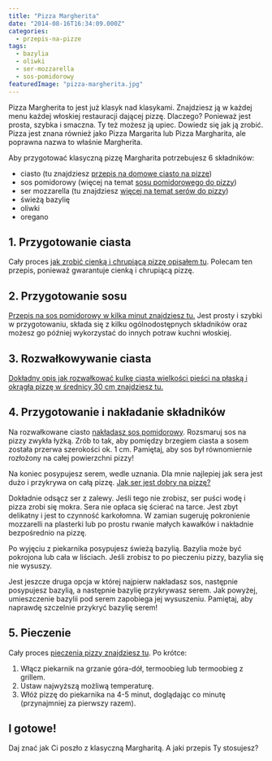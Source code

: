 ```yaml
---
title: "Pizza Margherita"
date: "2014-08-16T16:34:09.000Z"
categories: 
  - przepis-na-pizze
tags: 
  - bazylia
  - oliwki
  - ser-mozzarella
  - sos-pomidorowy
featuredImage: "pizza-margherita.jpg"
---
```


Pizza Margherita to jest już klasyk nad klasykami. Znajdziesz ją w każdej menu każdej włoskiej restauracji dającej pizzę. Dlaczego? Ponieważ jest prosta, szybka i smaczna. Ty też możesz ją upiec. Dowiedz się jak ją zrobić. Pizza jest znana również jako Pizza Margarita lub Pizza Margharita, ale poprawna nazwa to właśnie Margherita.

Aby przygotować klasyczną pizzę Margharita potrzebujesz 6 składników:

- ciasto (tu znajdziesz <a title="Przepis na ciasto na pizzę" href="/przepis-na-ciasto-na-pizze/">przepis na domowe ciasto na pizzę</a>)
- sos pomidorowy (więcej na temat <a title="Przepis na sos pomidorowy do pizzy" href="/przepis-na-sos-pomidorowy-do-pizzy/">sosu pomidorowego do pizzy</a>)
- ser mozzarella (tu znajdziesz <a title="Jaki ser wybrać do pizzy?" href="/jaki-ser-wybrac-do-pizzy/">więcej na temat serów do pizzy</a>)
- świeżą bazylię
- oliwki
- oregano

## 1\. Przygotowanie ciasta

Cały proces <a title="Przepis na ciasto na pizzę" href="/przepis-na-ciasto-na-pizze/">jak zrobić cienką i chrupiącą pizzę opisałem tu</a>. Polecam ten przepis, ponieważ gwarantuje cienką i chrupiącą pizzę.

## 2\. Przygotowanie sosu

<a title="Sos pomidorowy" href="/sos-pomidorowy/">Przepis na sos pomidorowy w kilka minut znajdziesz tu.</a> Jest prosty i szybki w przygotowaniu, składa się z kilku ogólnodostępnych składników oraz możesz go później wykorzystać do innych potraw kuchni włoskiej.

## 3\. Rozwałkowywanie ciasta

<a title="Jak wałkować ciasto do pizzy?" href="/jak-walkowac-ciasto-pizzy/">Dokładny opis jak rozwałkować kulkę ciasta wielkości pieści na płaską i okrągła pizzę w średnicy 30 cm znajdziesz tu.</a>

## 4\. Przygotowanie i nakładanie składników

Na rozwałkowane ciasto <a title="Przepis na sos pomidorowy do pizzy" href="/przepis-na-sos-pomidorowy-do-pizzy/">nakładasz sos pomidorowy</a>. Rozsmaruj sos na pizzy zwykła łyżką. Zrób to tak, aby pomiędzy brzegiem ciasta a sosem została przerwa szerokości ok. 1 cm. Pamiętaj, aby sos był równomiernie rozłożony na całej powierzchni pizzy!

Na koniec posypujesz serem, wedle uznania. Dla mnie najlepiej jak sera jest dużo i przykrywa on całą pizzę. <a title="Jaki ser wybrać do pizzy?" href="/jaki-ser-wybrac-do-pizzy/">Jak ser jest dobry na pizzę?</a>

Dokładnie odsącz ser z zalewy. Jeśli tego nie zrobisz, ser puści wodę i pizza zrobi się mokra. Sera nie opłaca się ścierać na tarce. Jest zbyt delikatny i jest to czynność karkołomna. W zamian sugeruję pokronienie mozzarelli na plasterki lub po prostu rwanie małych kawałków i nakładnie bezpośrednio na pizzę.

Po wyjęciu z piekarnika posypujesz świeżą bazylią. Bazylia może być pokrojona lub cała w liściach. Jeśli zrobisz to po pieczeniu pizzy, bazylia się nie wysuszy.

Jest jeszcze druga opcja w której najpierw nakładasz sos, następnie posypujesz bazylią, a następnie bazylię przykrywasz serem. Jak powyżej, umieszczenie bazylii pod serem zapobiega jej wysuszeniu. Pamiętaj, aby naprawdę szczelnie przykryć bazylię serem!

## 5\. Pieczenie

Cały proces <a title="Przepis na ciasto na pizzę" href="/przepis-na-ciasto-na-pizze/">pieczenia pizzy znajdziesz tu</a>. Po krótce:

1. Włącz piekarnik na grzanie góra-dół, termoobieg lub termoobieg z grillem.
2. Ustaw najwyższą możliwą temperaturę.
3. Włóż pizzę do piekarnika na 4-5 minut, doglądając co minutę (przynajmniej za pierwszy razem).

## I gotowe!

Daj znać jak Ci poszło z klasyczną Margharitą. A jaki przepis Ty stosujesz?
